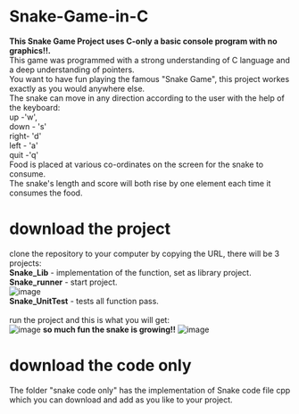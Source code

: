 # Snake-Game-in-C
**This Snake Game Project uses C-only a basic console program with no graphics!!.** <br />
This game was programmed with a strong understanding of C language and a deep understanding of pointers.<br />
You want to have fun playing the famous "Snake Game", this project workes exactly as you would anywhere else.<br />
The snake can move in any direction according to the user with the help of the keyboard:<br />
up -'w',<br />
down - 's' <br />
right- 'd'<br />
left - 'a' <br />
quit -'q' <br />
Food is placed at various co-ordinates on the screen for the snake to consume.<br />
The snake's length and score will both rise by one element each time it consumes the food.<br />
# download the project <br/>
clone the repository to your computer by copying the URL, there will be 3 projects: <br/>
**Snake_Lib** - implementation of the function, set as library project.<br/>
**Snake_runner** - start project. <br/>
![image](https://user-images.githubusercontent.com/96113739/234329399-6c79d93a-5530-421f-b053-e1f80a82e25c.png) <br/>
**Snake_UnitTest** - tests all function pass.<br/> <br/>
run the project and this is what you will get:<br/>
![image](https://user-images.githubusercontent.com/96113739/234320084-d7c5de51-3167-4046-a6de-e28c293193af.png)
**so much fun the snake is growing!!**
![image](https://user-images.githubusercontent.com/96113739/234320123-a36b1653-5c80-47a7-a320-deed2cd14157.png)
<br/>
# download the code only
The folder "snake code only" has the implementation of Snake code file cpp which you can download and add as you like to your project.
